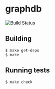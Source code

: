 # graphdb
[![Build Status](https://api.travis-ci.org/tsarn/graphdb.svg?branch=rdf)](https://travis-ci.org/tsarn/graphdb)

## Building

    $ make get-deps
    $ make

## Running tests

    $ make check
